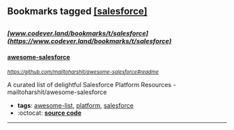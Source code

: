 ## Bookmarks tagged [[salesforce]](https://www.codever.land/search?q=[salesforce])

_<sup><sup>[www.codever.land/bookmarks/t/salesforce](https://www.codever.land/bookmarks/t/salesforce)</sup></sup>_
---
#### [awesome-salesforce](https://github.com/mailtoharshit/awesome-salesforce#readme)
_<sup>https://github.com/mailtoharshit/awesome-salesforce#readme</sup>_

A curated list of delightful Salesforce Platform Resources - mailtoharshit/awesome-salesforce
* **tags**: [awesome-list](../tagged/awesome-list.md), [platform](../tagged/platform.md), [salesforce](../tagged/salesforce.md)
* :octocat: **[source code](https://github.com/mailtoharshit/awesome-salesforce#readme)**
---
